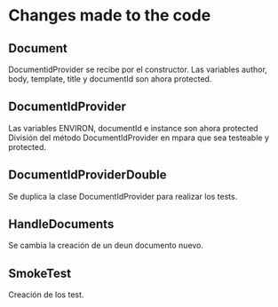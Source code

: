 # Changes made to the code

## Document

DocumentidProvider se recibe por el constructor.
Las variables author, body, template, title y documentId son ahora protected.

## DocumentIdProvider

Las variables ENVIRON, documentId e instance son ahora protected
División del método DocumentIdProvider en mpara que sea testeable y protected.

## DocumentIdProviderDouble

Se duplica la clase DocumentIdProvider para realizar los tests.

## HandleDocuments

Se cambia la creación de un deun documento nuevo.

## SmokeTest

Creación de los test.
